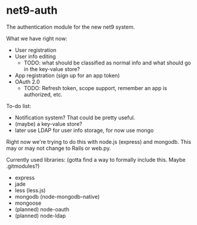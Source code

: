 net9-auth
=========
The authentication module for the new net9 system.

What we have right now:

* User registration
* User info editing
  * TODO: what should be classified as normal info and what should go in the key-value store?
* App registration (sign up for an app token)
* OAuth 2.0
  * TODO: Refresh token, scope support, remember an app is authorized, etc.

To-do list:

* Notification system? That could be pretty useful.
* (maybe) a key-value store?
* later use LDAP for user info storage, for now use mongo

Right now we're trying to do this with node.js (express) and mongodb.
This may or may not change to Rails or web.py.

Currently used libraries: (gotta find a way to formally include this. Maybe .gitmodules?)

* express
* jade
* less (less.js)
* mongodb (node-mongodb-native)
* mongoose
* (planned) node-oauth
* (planned) node-ldap

